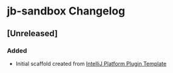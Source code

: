 <!-- Keep a Changelog guide -> https://keepachangelog.com -->

# jb-sandbox Changelog

## [Unreleased]
### Added
- Initial scaffold created from [IntelliJ Platform Plugin Template](https://github.com/JetBrains/intellij-platform-plugin-template)
